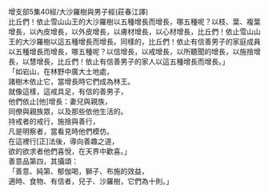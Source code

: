 增支部5集40經/大沙羅樹與男子經(莊春江譯)  
比丘們！依止雪山山王的大沙羅樹以五種增長而增長，哪五種呢？以枝、葉、複葉增長，以內皮增長，以外皮增長，以膚材增長，以心材增長，比丘們！依止雪山山王的大沙羅樹以這五種增長而增長。同樣的，比丘們！依止有信善男子的家庭成員以五種增長而增長，哪五種呢？以信增長，以戒增長，以所聽聞的增長，以施捨增長，以慧增長，比丘們！依止有信善男子的家人以這五種增長而增長。」  
「如岩山，在林野中廣大土地處，  
諸樹木依止它，當增長時它們成為林王。  
就像這樣，這戒具足，有信的善男子，  
他們依止[他]增長：妻兒與親族，  
同僚與親族眾，以及那些依他生活的。  
持戒者的戒行，施捨與善行，  
凡是明察者，當看見時他們模仿。  
在這裡行[正]法後，導向善趣之道，  
欲的欲求者他們喜悅，在天界中歡喜。」  
善意品第四，其攝頌：  
「善意、純第、郁伽喝，獅子、布施的效益，  
適時、食物、有信者，兒子、沙羅樹，它們為十則。」  
  
  
